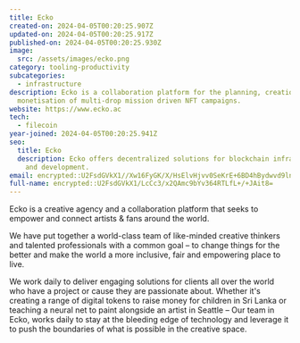 ```yaml
---
title: Ecko
created-on: 2024-04-05T00:20:25.907Z
updated-on: 2024-04-05T00:20:25.917Z
published-on: 2024-04-05T00:20:25.930Z
image:
  src: /assets/images/ecko.png
category: tooling-productivity
subcategories:
  - infrastructure
description: Ecko is a collaboration platform for the planning, creation, and
  monetisation of multi-drop mission driven NFT campaigns.
website: https://www.ecko.ac
tech:
  - filecoin
year-joined: 2024-04-05T00:20:25.941Z
seo:
  title: Ecko
  description: Ecko offers decentralized solutions for blockchain infrastructure
    and development.
email: encrypted::U2FsdGVkX1//Xw16FyGK/X/HsElvHjvv0SeKrE+6BD4hBydwvd9lnF2l7H+iRCtp
full-name: encrypted::U2FsdGVkX1/LcCc3/x2QAmc9bYv364RTLfL+/+JAit8=
---
```


Ecko is a creative agency and a collaboration platform that seeks to empower and connect artists & fans around the world.

We have put together a world-class team of like-minded creative thinkers and talented professionals with a common goal – to change things for the better and make the world a more inclusive, fair and empowering place to live.

We work daily to deliver engaging solutions for clients all over the world who have a project or cause they are passionate about. Whether it's creating a range of digital tokens to raise money for children in Sri Lanka or teaching a neural net to paint alongside an artist in Seattle – Our team in Ecko, works daily to stay at the bleeding edge of technology and leverage it to push the boundaries of what is possible in the creative space.
